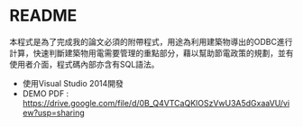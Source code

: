 # README
本程式是為了完成我的論文必須的附帶程式，用途為利用建築物導出的ODBC進行計算，快速判斷建築物用電需要管理的重點部分，藉以幫助節電政策的規劃，並有使用者介面，程式碼內部亦含有SQL語法。

* 使用Visual Studio 2014開發
* DEMO PDF : https://drive.google.com/file/d/0B_Q4VTCaQKlOSzVwU3A5dGxaaVU/view?usp=sharing
